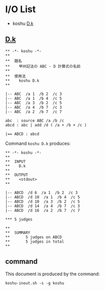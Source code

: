 # I/O List

- koshu [D.k](#dk)



## [D.k](D.k)

```
** -*- koshu -*-
**
**  題名
**    甲州記法の ABC - D 計算式の名前
**
**  使用法
**    koshu D.k
**

|-- ABC  /a 1  /b 2  /c 3
|-- ABC  /a 1  /b 4  /c 5
|-- ABC  /a 3  /b 2  /c 5
|-- ABC  /a 4  /b 7  /c 3
|-- ABC  /a 2  /b 7  /c 7

abc  : source ABC /a /b /c
abcd : abc | add /d ( /a + /b + /c )

|== ABCD : abcd

```

Command `koshu D.k` produces:

```
** -*- koshu -*-
**
**  INPUT
**    D.k
**
**  OUTPUT
**    <stdout>
**

|-- ABCD  /d 6  /a 1  /b 2  /c 3
|-- ABCD  /d 10  /a 1  /b 4  /c 5
|-- ABCD  /d 10  /a 3  /b 2  /c 5
|-- ABCD  /d 14  /a 4  /b 7  /c 3
|-- ABCD  /d 16  /a 2  /b 7  /c 7

*** 5 judges

**
**  SUMMARY
**       5 judges on ABCD
**       5 judges in total
**
```



## command

This document is produced by the command:

```
koshu-inout.sh -s -g koshu
```
